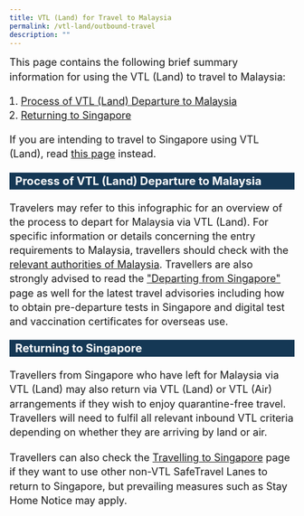 ```yaml
---
title: VTL (Land) for Travel to Malaysia
permalink: /vtl-land/outbound-travel
description: ""
---
```

<p style="font-size:18px; margin-top:0px; margin-bottom:0px; line-height:1.4;">This page contains the following brief summary information for using the VTL (Land) to travel to Malaysia:</p>
<ol style="font-size:18px; padding-left:20px;">
	<li style="font-size:18px; line-height:1.4;"><a href="#process">Process of VTL (Land) Departure to Malaysia</a></li>
	<li style="font-size:18px; line-height:1.4;"><a href="#returning">Returning to Singapore</a></li>
	</ol>

<p style="font-size:18px; margin-top:0px; margin-bottom:0px; line-height:1.4;">If you are intending to travel to Singapore using VTL (Land), read <a href="/vtl-land/overview" target="_blank">this page</a> instead.
	
	
<div id="process" style="background-color:#153855; color: #FFFFFF; font-size: 20px; line-height:1.5; margin: 20px 0px 20px 0px;"><b style="padding-left:10px;">Process of VTL (Land) Departure to Malaysia</b></div>

<p style="font-size:18px; margin-top:20px; margin-bottom:0px; line-height:1.4;">Travelers may refer to this infographic for an overview of the process to depart for Malaysia via VTL (Land). For specific information or details concerning the entry requirements to Malaysia, travellers should check with the <a href="http://www.myvtl.gov.my/" target="_blank">relevant authorities of Malaysia</a>. Travellers are also strongly advised to read the <a href="/departing/overview" target="_blank">"Departing from Singapore"</a> page as well for the latest travel advisories including how to obtain pre-departure tests in Singapore and digital test and vaccination certificates for overseas use.</p>

<div style="background-color:#153855; color: #FFFFFF; font-size: 20px; line-height:1.5; margin: 20px 0px 20px 0px;"><b style="padding-left:10px;">Returning to Singapore</b></div>

<p style="font-size:18px; margin-top:20px; margin-bottom:0px; line-height:1.4;">Travellers from Singapore who have left for Malaysia via VTL (Land) may also return via VTL (Land) or VTL (Air) arrangements if they wish to enjoy quarantine-free travel. Travellers will need to fulfil all relevant inbound VTL criteria depending on whether they are arriving by land or air.</p>
<p style="font-size:18px; margin-top:20px; margin-bottom:0px; line-height:1.4;">Travellers can also check the <a href="/arriving/overview" target="_blank">Travelling to Singapore</a> page if they want to use other non-VTL SafeTravel Lanes to return to Singapore, but prevailing measures such as Stay Home Notice may apply.</p>